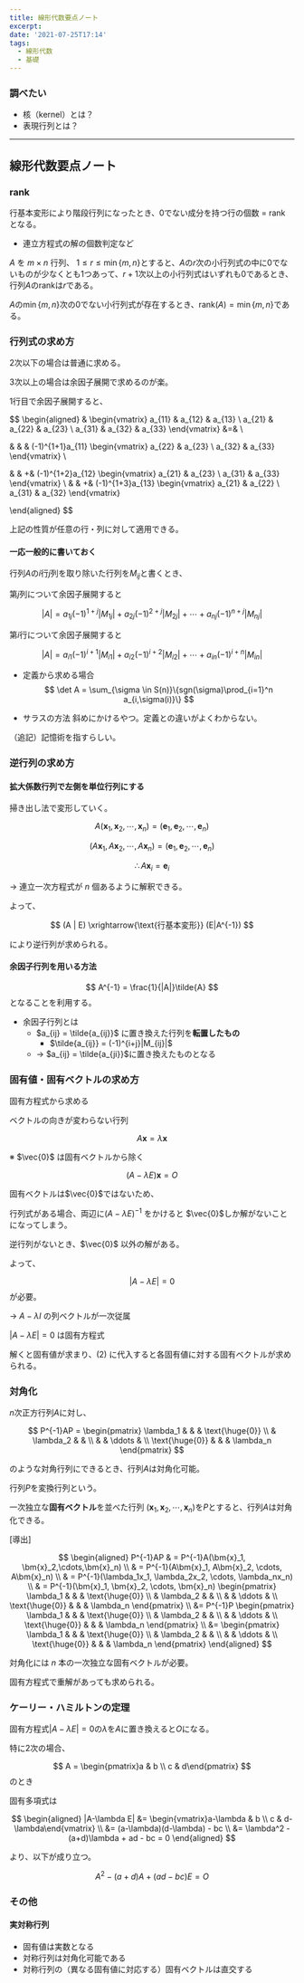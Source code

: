 ```yaml
---
title: 線形代数要点ノート
excerpt: 
date: '2021-07-25T17:14'
tags:
  - 線形代数
  - 基礎
---
```


### 調べたい
- 核（kernel）とは？
- 表現行列とは？

---
## 線形代数要点ノート

### rank
行基本変形により階段行列になったとき、0でない成分を持つ行の個数 = rank となる。

- 連立方程式の解の個数判定など

$A$ を $m \times n$ 行列、 $1 \le r \le \min\{m,n\}$とすると、$A$の$r$次の小行列式の中に$0$でないものが少なくとも1つあって、$r+1$次以上の小行列式はいずれも0であるとき、
行列$A$のrankは$r$である。

$A$の$\min\{m,n\}$次の0でない小行列式が存在するとき、rank$(A) = \min\{m,n\}$である。

### 行列式の求め方
2次以下の場合は普通に求める。

3次以上の場合は余因子展開で求めるのが楽。

1行目で余因子展開すると、

$$
\begin{aligned}
&
\begin{vmatrix}
a_{11} & a_{12} & a_{13} \\
a_{21} & a_{22} & a_{23} \\
a_{31} & a_{32} & a_{33}
\end{vmatrix} 
&=& \\ 

& & &
 (-1)^{1+1}a_{11}
\begin{vmatrix}
a_{22} & a_{23} \\
a_{32} & a_{33}
\end{vmatrix}
\\ 

& & +& (-1)^{1+2}a_{12}
\begin{vmatrix}
a_{21} & a_{23} \\
a_{31} & a_{33} 
\end{vmatrix}
\\
& & 
+& (-1)^{1+3}a_{13}
\begin{vmatrix}
a_{21} & a_{22} \\
a_{31} & a_{32} 
\end{vmatrix}

\end{aligned}
$$

上記の性質が任意の行・列に対して適用できる。

#### 一応一般的に書いておく

行列$A$の$i$行$j$列を取り除いた行列を$M_{ij}$と書くとき、

第$j$列について余因子展開すると

$$
|A| = a_{1j}(-1)^{1+j}|M_{1j}| + a_{2j}(-1)^{2+j}|M_{2j}| + \cdots + a_{nj}(-1)^{n+j}|M_{nj}|
$$

第$i$行について余因子展開すると

$$
|A| = a_{i1}(-1)^{i+1}|M_{i1}| + a_{i2}(-1)^{i+2}|M_{i2}| + \cdots + a_{in}(-1)^{i+n}|M_{in}|
$$


- 定義から求める場合
$$
\det A = \sum_{\sigma \in S(n)}\{sgn(\sigma)\prod_{i=1}^n a_{i,\sigma(i)}\}
$$

- サラスの方法
斜めにかけるやつ。定義との違いがよくわからない。

（追記）記憶術を指すらしい。

### 逆行列の求め方
#### 拡大係数行列で左側を単位行列にする

掃き出し法で変形していく。

$$
A(\bm{x}_1,\bm{x}_2,\cdots,\bm{x}_n) = (\bm{e}_1, \bm{e}_2, \cdots, \bm{e}_n)
$$

$$
(A\bm{x}_1, A\bm{x}_2,\cdots,A\bm{x}_n) = (\bm{e}_1,\bm{e}_2,\cdots,\bm{e}_n)
$$

$$
\therefore A\bm{x}_i = \bm{e}_i
$$

→ 連立一次方程式が $n$ 個あるように解釈できる。

よって、

$$
(A | E) \xrightarrow{\text{行基本変形}} (E|A^{-1})
$$

により逆行列が求められる。
#### 余因子行列を用いる方法
$$
A^{-1} = \frac{1}{|A|}\tilde{A}
$$
となることを利用する。
- 余因子行列とは
  - $a_{ij} = \tilde{a_{ij}}$ に置き換えた行列を**転置したもの**
    - $\tilde{a_{ij}} = (-1)^{i+j}|M_{ij}|$
  - → $a_{ij} = \tilde{a_{ji}}$に置き換えたものとなる

### 固有値・固有ベクトルの求め方

固有方程式から求める

ベクトルの向きが変わらない行列

$$
A\bm{x} = \lambda \bm{x}
$$

※ $\vec{0}$ は固有ベクトルから除く

$$
(A - \lambda E)\bm{x} = O \tag{2}
$$


固有ベクトルは$\vec{0}$ではないため、

行列式がある場合、両辺に$(A-\lambda E)^{-1}$ をかけると $\vec{0}$しか解がないことになってしまう。

逆行列がないとき、$\vec{0}$ 以外の解がある。

よって、

$$
|A-\lambda E| = 0
$$
が必要。

→ $A-\lambda I$ の列ベクトルが一次従属


$|A-\lambda E| = 0$ は固有方程式

解くと固有値が求まり、$(2)$ に代入すると各固有値に対する固有ベクトルが求められる。

### 対角化

$n$次正方行列$A$に対し、

$$
P^{-1}AP = 
\begin{pmatrix}
\lambda_1 &  & & \text{\huge{0}} \\
 & \lambda_2 & & \\
 &  & \ddots & \\
 \text{\huge{0}}  & & & \lambda_n
\end{pmatrix} 
$$

のような対角行列にできるとき、行列$A$は対角化可能。

行列$P$を変換行列という。


一次独立な**固有ベクトル**を並べた行列
$(\bm{x}_1,\bm{x}_2,\cdots,\bm{x}_n)$を$P$とすると、行列$A$は対角化できる。

[導出]

$$
\begin{aligned}
P^{-1}AP & = P^{-1}A(\bm{x}_1, \bm{x}_2,\cdots,\bm{x}_n) \\
& = P^{-1}(A\bm{x}_1, A\bm{x}_2, \cdots, A\bm{x}_n) \\
& = P^{-1}(\lambda_1x_1, \lambda_2x_2, \cdots, \lambda_nx_n) \\
& = P^{-1}(\bm{x}_1, \bm{x}_2, \cdots, \bm{x}_n)
\begin{pmatrix}
\lambda_1 &  & & \text{\huge{0}} \\
 & \lambda_2 & & \\
 &  & \ddots & \\
 \text{\huge{0}}  & & & \lambda_n
\end{pmatrix} \\
&= P^{-1}P
\begin{pmatrix}
\lambda_1 &  & & \text{\huge{0}} \\
 & \lambda_2 & & \\
 &  & \ddots & \\
 \text{\huge{0}}  & & & \lambda_n
\end{pmatrix} \\
&= 
\begin{pmatrix}
\lambda_1 &  & & \text{\huge{0}} \\
 & \lambda_2 & & \\
 &  & \ddots & \\
 \text{\huge{0}}  & & & \lambda_n
\end{pmatrix}
\end{aligned}
$$

対角化には $n$ 本の一次独立な固有ベクトルが必要。

固有方程式で重解があっても求められる。

### ケーリー・ハミルトンの定理

固有方程式$|A-\lambda E|=0$の$\lambda$を$A$に置き換えると$O$になる。


特に2次の場合、

$$
A = \begin{pmatrix}a & b \\ c & d\end{pmatrix}
$$
のとき

固有多項式は

$$
\begin{aligned}
|A-\lambda E| &= \begin{vmatrix}a-\lambda & b \\ c & d-\lambda\end{vmatrix} \\
&= (a-\lambda)(d-\lambda) - bc \\
&= \lambda^2 - (a+d)\lambda + ad - bc = 0
\end{aligned}
$$

より、以下が成り立つ。

$$
A^2 - (a+d)A  + (ad-bc)E = O
$$


### その他

#### 実対称行列
- 固有値は実数となる
- 対称行列は対角化可能である
- 対称行列の（異なる固有値に対応する）固有ベクトルは直交する
